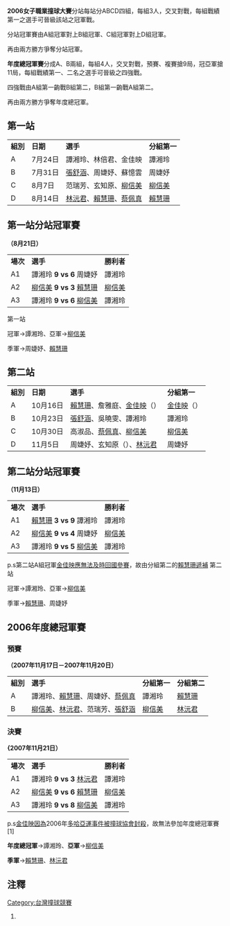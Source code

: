 **2006女子職業撞球大賽**分站每站分ABCD四組，每組3人，交叉對戰，每組戰績第一之選手可晉級該站之冠軍戰。

分站冠軍賽由A組冠軍對上B組冠軍、C組冠軍對上D組冠軍。

再由兩方勝方爭奪分站冠軍。

**年度總冠軍賽**分成A、B兩組，每組4人，交叉對戰，預賽、複賽搶9局，冠亞軍搶11局，每組戰績第一、二名之選手可晉級之四強戰。

四強戰由A組第一齣戰B組第二，B組第一齣戰A組第二。

再由兩方勝方爭奪年度總冠軍。

## 第一站

|        |        |                                                                                                    |                                  |
| ------ | ------ | -------------------------------------------------------------------------------------------------- | -------------------------------- |
| **組別** | **日期** | **選手**                                                                                             | **分組第一**                         |
| A      | 7月24日  | 譚湘玲、林倍君、金佳映                                                                                        | 譚湘玲                              |
| B      | 7月31日  | [張舒涵](../Page/張舒涵.md "wikilink")、周婕妤、蘇憶雲                                                           | 周婕妤                              |
| C      | 8月7日   | 范瑞芳、玄知原、[柳信美](../Page/柳信美.md "wikilink")                                                           | [柳信美](../Page/柳信美.md "wikilink") |
| D      | 8月14日  | [林沅君](../Page/林沅君.md "wikilink")、[賴慧珊](../Page/賴慧珊.md "wikilink")、[蔡佩真](../Page/蔡佩真.md "wikilink") | [賴慧珊](../Page/賴慧珊.md "wikilink") |

## 第一站分站冠軍賽

**（8月21日）**

|        |                                                                              |                                  |
| ------ | ---------------------------------------------------------------------------- | -------------------------------- |
| **場次** | **選手**                                                                       | **勝利者**                          |
| A1     | 譚湘玲 **9 vs 6** 周婕妤                                                           | 譚湘玲                              |
| A2     | [柳信美](../Page/柳信美.md "wikilink") **9 vs 3** [賴慧珊](../Page/賴慧珊.md "wikilink") | [柳信美](../Page/柳信美.md "wikilink") |
| A3     | 譚湘玲 **9 vs 6** [柳信美](../Page/柳信美.md "wikilink")                              | 譚湘玲                              |

第一站

冠軍→譚湘玲、亞軍→[柳信美](../Page/柳信美.md "wikilink")

季軍→周婕妤、[賴慧珊](../Page/賴慧珊.md "wikilink")

## 第二站

|        |        |                                                                         |                                    |
| ------ | ------ | ----------------------------------------------------------------------- | ---------------------------------- |
| **組別** | **日期** | **選手**                                                                  | **分組第一**                           |
| A      | 10月16日 | [賴慧珊](../Page/賴慧珊.md "wikilink")、詹雅庭、[金佳映](../Page/金佳映.md "wikilink")（） | [金佳映](../Page/金佳映.md "wikilink")（） |
| B      | 10月23日 | [張舒涵](../Page/張舒涵.md "wikilink")、吳曉雯、譚湘玲                                | 譚湘玲                                |
| C      | 10月30日 | 高淑品、[蔡佩真](../Page/蔡佩真.md "wikilink")、[柳信美](../Page/柳信美.md "wikilink")   | [柳信美](../Page/柳信美.md "wikilink")   |
| D      | 11月5日  | 周婕妤、玄知原（）、[林沅君](../Page/林沅君.md "wikilink")                              | 周婕妤                                |

## 第二站分站冠軍賽

**（11月13日）**

|        |                                                 |                                  |
| ------ | ----------------------------------------------- | -------------------------------- |
| **場次** | **選手**                                          | **勝利者**                          |
| A1     | [賴慧珊](../Page/賴慧珊.md "wikilink") **3 vs 9** 譚湘玲 | 譚湘玲                              |
| A2     | [柳信美](../Page/柳信美.md "wikilink") **9 vs 4** 周婕妤 | [柳信美](../Page/柳信美.md "wikilink") |
| A3     | 譚湘玲 **9 vs 5** [柳信美](../Page/柳信美.md "wikilink") | 譚湘玲                              |

p.s第二站A組冠軍[金佳映應無法及時回國參賽](../Page/金佳映.md "wikilink")，故由分組第二的[賴慧珊遞補](../Page/賴慧珊.md "wikilink")
第二站

冠軍→譚湘玲、亞軍→[柳信美](../Page/柳信美.md "wikilink")

季軍→[賴慧珊](../Page/賴慧珊.md "wikilink")、周婕妤

## 2006年度總冠軍賽

### 預賽

**（2007年11月17日－2007年11月20日）**

|        |                                                                                                        |                                  |                                  |
| ------ | ------------------------------------------------------------------------------------------------------ | -------------------------------- | -------------------------------- |
| **組別** | **選手**                                                                                                 | **分組第一**                         | **分組第二**                         |
| A      | 譚湘玲、[賴慧珊](../Page/賴慧珊.md "wikilink")、周婕妤、[蔡佩真](../Page/蔡佩真.md "wikilink")                              | 譚湘玲                              | [賴慧珊](../Page/賴慧珊.md "wikilink") |
| B      | [柳信美](../Page/柳信美.md "wikilink")、[林沅君](../Page/林沅君.md "wikilink")、范瑞芳、[張舒涵](../Page/張舒涵.md "wikilink") | [柳信美](../Page/柳信美.md "wikilink") | [林沅君](../Page/林沅君.md "wikilink") |

### 決賽

**{2007年11月21日）**

|        |                                                                              |                                  |
| ------ | ---------------------------------------------------------------------------- | -------------------------------- |
| **場次** | **選手**                                                                       | **勝利者**                          |
| A1     | 譚湘玲 **9 vs 3** [林沅君](../Page/林沅君.md "wikilink")                              | 譚湘玲                              |
| A2     | [柳信美](../Page/柳信美.md "wikilink") **9 vs 6** [賴慧珊](../Page/賴慧珊.md "wikilink") | [柳信美](../Page/柳信美.md "wikilink") |
| A3     | 譚湘玲 **9 vs 8** [柳信美](../Page/柳信美.md "wikilink")                              | 譚湘玲                              |

p.s[金佳映因為](../Page/金佳映.md "wikilink")2006年[多哈亞運事件被撞球協會封殺](../Page/多哈亞運.md "wikilink")，故無法參加年度總冠軍賽\[1\]

**年度總冠軍**→譚湘玲、**亞軍**→[柳信美](../Page/柳信美.md "wikilink")

**季軍**→[賴慧珊](../Page/賴慧珊.md "wikilink")、[林沅君](../Page/林沅君.md "wikilink")

## 注釋

[Category:台灣撞球競賽](https://zh.wikipedia.org/wiki/Category:台灣撞球競賽 "wikilink")

1.